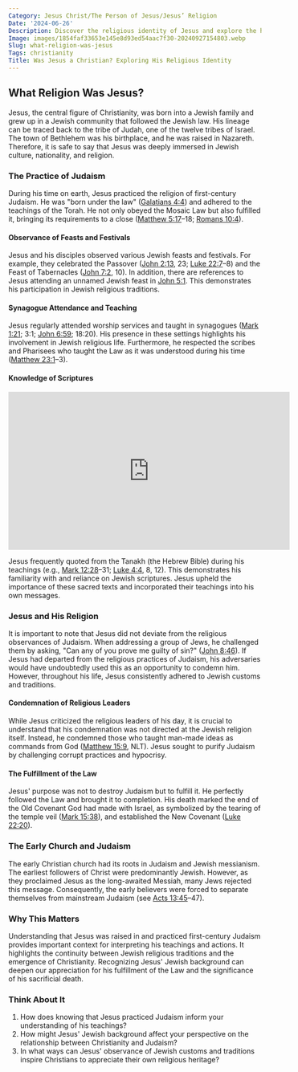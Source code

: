 ```yaml
---
Category: Jesus Christ/The Person of Jesus/Jesus’ Religion
Date: '2024-06-26'
Description: Discover the religious identity of Jesus and explore the historical context surrounding his beliefs. Uncover the truth about whether Jesus belonged to a specific religion or if his teachings transcended traditional boundaries.
Image: images/1854faf33653e145e8d93ed54aac7f30-20240927154803.webp
Slug: what-religion-was-jesus
Tags: christianity
Title: Was Jesus a Christian? Exploring His Religious Identity
---
```


## What Religion Was Jesus?

Jesus, the central figure of Christianity, was born into a Jewish family and grew up in a Jewish community that followed the Jewish law. His lineage can be traced back to the tribe of Judah, one of the twelve tribes of Israel. The town of Bethlehem was his birthplace, and he was raised in Nazareth. Therefore, it is safe to say that Jesus was deeply immersed in Jewish culture, nationality, and religion.

### The Practice of Judaism

During his time on earth, Jesus practiced the religion of first-century Judaism. He was "born under the law" ([Galatians 4:4](https://www.bibleref.com/Galatians/4/Galatians-4-4.html)) and adhered to the teachings of the Torah. He not only obeyed the Mosaic Law but also fulfilled it, bringing its requirements to a close ([Matthew 5:17](https://www.bibleref.com/Matthew/5/Matthew-5-17.html)–18; [Romans 10:4](https://www.bibleref.com/Romans/10/Romans-10-4.html)).

#### Observance of Feasts and Festivals

Jesus and his disciples observed various Jewish feasts and festivals. For example, they celebrated the Passover ([John 2:13](https://www.bibleref.com/John/2/John-2-13.html), 23; [Luke 22:7](https://www.bibleref.com/Luke/22/Luke-22-7.html)–8) and the Feast of Tabernacles ([John 7:2](https://www.bibleref.com/John/7/John-7-2.html), 10). In addition, there are references to Jesus attending an unnamed Jewish feast in [John 5:1](https://www.bibleref.com/John/5/John-5-1.html). This demonstrates his participation in Jewish religious traditions.

#### Synagogue Attendance and Teaching

Jesus regularly attended worship services and taught in synagogues ([Mark 1:21](https://www.bibleref.com/Mark/1/Mark-1-21.html); 3:1; [John 6:59](https://www.bibleref.com/John/6/John-6-59.html); 18:20). His presence in these settings highlights his involvement in Jewish religious life. Furthermore, he respected the scribes and Pharisees who taught the Law as it was understood during his time ([Matthew 23:1](https://www.bibleref.com/Matthew/23/Matthew-23-1.html)–3).

#### Knowledge of Scriptures


<iframe width="560" height="315" src="https://www.youtube.com/embed/ITEzXLcpKZs" frameborder="0" allow="autoplay; encrypted-media" allowfullscreen></iframe>


Jesus frequently quoted from the Tanakh (the Hebrew Bible) during his teachings (e.g., [Mark 12:28](https://www.bibleref.com/Mark/12/Mark-12-28.html)–31; [Luke 4:4](https://www.bibleref.com/Luke/4/Luke-4-4.html), 8, 12). This demonstrates his familiarity with and reliance on Jewish scriptures. Jesus upheld the importance of these sacred texts and incorporated their teachings into his own messages.

### Jesus and His Religion

It is important to note that Jesus did not deviate from the religious observances of Judaism. When addressing a group of Jews, he challenged them by asking, "Can any of you prove me guilty of sin?" ([John 8:46](https://www.bibleref.com/John/8/John-8-46.html)). If Jesus had departed from the religious practices of Judaism, his adversaries would have undoubtedly used this as an opportunity to condemn him. However, throughout his life, Jesus consistently adhered to Jewish customs and traditions.

#### Condemnation of Religious Leaders

While Jesus criticized the religious leaders of his day, it is crucial to understand that his condemnation was not directed at the Jewish religion itself. Instead, he condemned those who taught man-made ideas as commands from God ([Matthew 15:9](https://www.bibleref.com/Matthew/15/Matthew-15-9.html), NLT). Jesus sought to purify Judaism by challenging corrupt practices and hypocrisy.

#### The Fulfillment of the Law

Jesus' purpose was not to destroy Judaism but to fulfill it. He perfectly followed the Law and brought it to completion. His death marked the end of the Old Covenant God had made with Israel, as symbolized by the tearing of the temple veil ([Mark 15:38](https://www.bibleref.com/Mark/15/Mark-15-38.html)), and established the New Covenant ([Luke 22:20](https://www.bibleref.com/Luke/22/Luke-22-20.html)).

### The Early Church and Judaism

The early Christian church had its roots in Judaism and Jewish messianism. The earliest followers of Christ were predominantly Jewish. However, as they proclaimed Jesus as the long-awaited Messiah, many Jews rejected this message. Consequently, the early believers were forced to separate themselves from mainstream Judaism (see [Acts 13:45](https://www.bibleref.com/Acts/13/Acts-13-45.html)–47).

### Why This Matters

Understanding that Jesus was raised in and practiced first-century Judaism provides important context for interpreting his teachings and actions. It highlights the continuity between Jewish religious traditions and the emergence of Christianity. Recognizing Jesus' Jewish background can deepen our appreciation for his fulfillment of the Law and the significance of his sacrificial death.

### Think About It

1. How does knowing that Jesus practiced Judaism inform your understanding of his teachings?
2. How might Jesus' Jewish background affect your perspective on the relationship between Christianity and Judaism?
3. In what ways can Jesus' observance of Jewish customs and traditions inspire Christians to appreciate their own religious heritage?